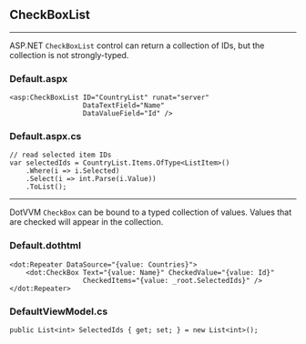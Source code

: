 ## CheckBoxList

-------------------------------------

ASP.NET `CheckBoxList` control can return a collection of IDs, but the collection is not strongly-typed.

### Default.aspx

```DOTHTML
<asp:CheckBoxList ID="CountryList" runat="server"
                  DataTextField="Name" 
                  DataValueField="Id" />
```

### Default.aspx.cs

```CSHARP
// read selected item IDs
var selectedIds = CountryList.Items.OfType<ListItem>()
    .Where(i => i.Selected)
    .Select(i => int.Parse(i.Value))
    .ToList();
```

-------------------------------------

DotVVM `CheckBox` can be bound to a typed collection of values. Values that are checked will appear in the collection.

### Default.dothtml

```DOTHTML
<dot:Repeater DataSource="{value: Countries}">
    <dot:CheckBox Text="{value: Name}" CheckedValue="{value: Id}"
                  CheckedItems="{value: _root.SelectedIds}" />
</dot:Repeater>
```

### DefaultViewModel.cs

```CSHARP
public List<int> SelectedIds { get; set; } = new List<int>();
```